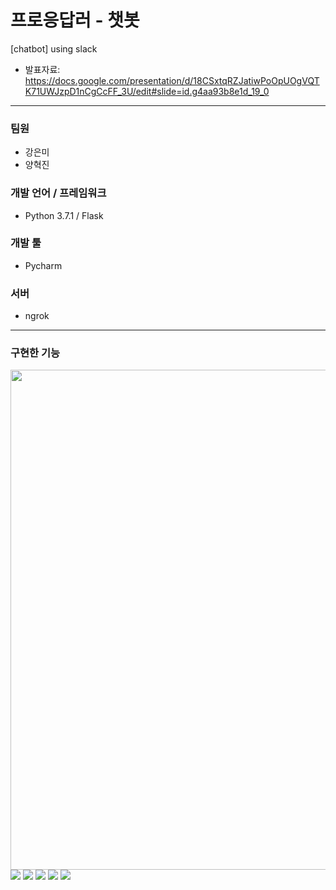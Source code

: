 # 프로응답러 - 챗봇
[chatbot] using slack
* 발표자료: https://docs.google.com/presentation/d/18CSxtqRZJatiwPoOpUOgVQTK71UWJzpD1nCgCcFF_3U/edit#slide=id.g4aa93b8e1d_19_0
------------------------
### 팀원
* 강은미
* 양혁진
### 개발 언어 / 프레임워크
* Python 3.7.1 / Flask
### 개발 툴
* Pycharm
### 서버
* ngrok
------------------------
### 구현한 기능
<img src="https://user-images.githubusercontent.com/18115456/50327601-25f82080-0533-11e9-8e84-e3f78adc13c4.png" style="width: 800px">
<img src="https://user-images.githubusercontent.com/18115456/50327645-517b0b00-0533-11e9-92aa-2dcc4612775b.PNG">
<img src="https://user-images.githubusercontent.com/18115456/50327649-53dd6500-0533-11e9-9936-13910b7df52c.PNG">
<img src="https://user-images.githubusercontent.com/18115456/50327653-55a72880-0533-11e9-8a54-84e1a1908b02.PNG">
<img src="https://user-images.githubusercontent.com/18115456/50327656-58098280-0533-11e9-92aa-41755fac65c7.PNG">
<img src="https://user-images.githubusercontent.com/18115456/50327657-593aaf80-0533-11e9-9c85-2dd0c7efa900.PNG">
